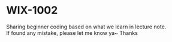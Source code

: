 # WIX-1002
Sharing beginner coding based on what we learn in lecture note.                   
If found any mistake, please let me know ya~ Thanks
